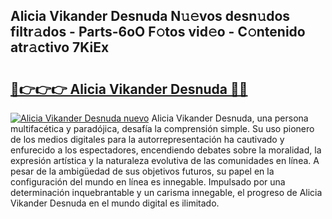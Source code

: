 ## Alicia Vikander Desnuda N𝚞𝚎vos desn𝚞dos filtr𝚊dos - Parts-6oO F𝚘tos vid𝚎o - C𝚘ntenido atr𝚊ctivo 7KiEx

# <h2><a href="http://mbbi3uv.tromn.icu/?c=Alicia+Vikander+Desnuda">🔗👉👉👉 Alicia Vikander Desnuda 🔗🔗</a></h2>

[![Alicia Vikander Desnuda nuevo](https://i.imgur.com/pEAQMta.gif)](http://mbbi3uv.tromn.icu/?c=Alicia+Vikander+Desnuda)
Alicia Vikander Desnuda, una persona multifacética y paradójica, desafía la comprensión simple. Su uso pionero de los medios digitales para la autorrepresentación ha cautivado y enfurecido a los espectadores, encendiendo debates sobre la moralidad, la expresión artística y la naturaleza evolutiva de las comunidades en línea. A pesar de la ambigüedad de sus objetivos futuros, su papel en la configuración del mundo en línea es innegable. Impulsado por una determinación inquebrantable y un carisma innegable, el progreso de Alicia Vikander Desnuda en el mundo digital es ilimitado.
